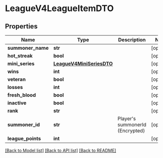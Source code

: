# LeagueV4LeagueItemDTO

## Properties
Name | Type | Description | Notes
------------ | ------------- | ------------- | -------------
**summoner_name** | **str** |  | [optional] 
**hot_streak** | **bool** |  | [optional] 
**mini_series** | [**LeagueV4MiniSeriesDTO**](LeagueV4MiniSeriesDTO.md) |  | [optional] 
**wins** | **int** |  | [optional] 
**veteran** | **bool** |  | [optional] 
**losses** | **int** |  | [optional] 
**fresh_blood** | **bool** |  | [optional] 
**inactive** | **bool** |  | [optional] 
**rank** | **str** |  | [optional] 
**summoner_id** | **str** | Player&#39;s summonerId (Encrypted) | [optional] 
**league_points** | **int** |  | [optional] 

[[Back to Model list]](../README.md#documentation-for-models) [[Back to API list]](../README.md#documentation-for-api-endpoints) [[Back to README]](../README.md)



